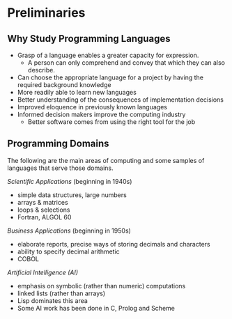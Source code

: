 # Preliminaries

## Why Study Programming Languages
  - Grasp of a language enables a greater capacity for expression. 
     - A person can only comprehend and convey that which they can also
       describe.
  - Can choose the appropriate language for a project by having the required
    background knowledge
  - More readily able to learn new languages
  - Better understanding of the consequences of implementation decisions
  - Improved eloquence in previously known languages
  - Informed decision makers improve the computing industry
    - Better software comes from using the right tool for the job

## Programming Domains
The following are the main areas of computing and some samples of languages
that serve those domains.

*Scientific Applications* (beginning in 1940s) 
  - simple data structures, large numbers
  - arrays & matrices
  - loops & selections
  - Fortran, ALGOL 60

*Business Applications* (beginning in 1950s)
  - elaborate reports, precise ways of storing decimals and characters
  - ability to specify decimal arithmetic
  - COBOL

*Artificial Intelligence (AI)*
  - emphasis on symbolic (rather than numeric) computations
  - linked lists (rather than arrays)
  - Lisp dominates this area
  - Some AI work has been done in C, Prolog and Scheme
